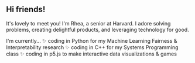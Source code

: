 ## Hi friends! 

It's lovely to meet you! I'm Rhea, a senior at Harvard. I adore solving problems, creating delightful products, and leveraging technology for good.

I'm currently...
 ✨ coding in Python for my Machine Learning Fairness & Interpretability research
 ✨ coding in C++ for my Systems Programming class
 ✨ coding in p5.js to make interactive data visualizations & games

<!--
**rheaacharya11/rheaacharya11** is a ✨ _special_ ✨ repository because its `README.md` (this file) appears on your GitHub profile.


- 🌱 I’m currently learning ...
- 👯 I’m looking to collaborate on ...
- 🤔 I’m looking for help with ...
- 💬 Ask me about ...
- 📫 How to reach me: ...
- 😄 Pronouns: ...
- ⚡ Fun fact: ...
-->
